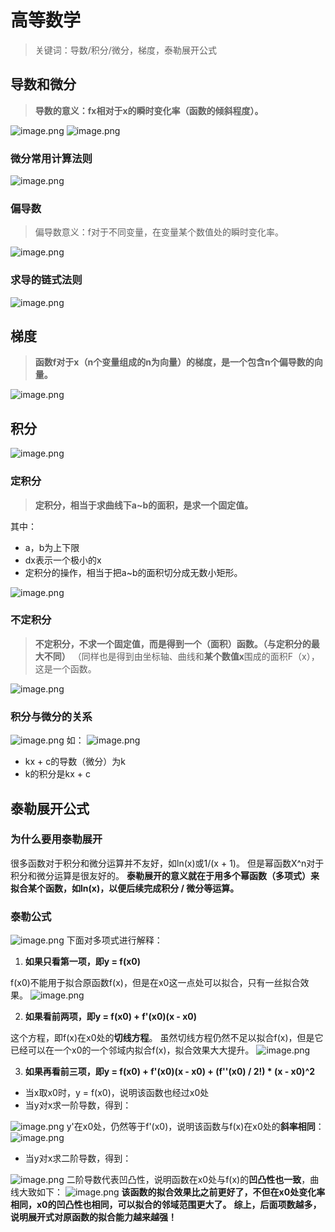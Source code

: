 # 高等数学
> 关键词：导数/积分/微分，梯度，泰勒展开公式

## 导数和微分
> **导数的意义：fx相对于x的瞬时变化率（函数的倾斜程度）。**

![image.png](./assets/1709432660693-52385ce8-4451-4e0d-8953-19804e09de8d.webp)
![image.png](./assets/1709432743318-def44d2a-dce8-4a0c-b7ba-e18d42872d44.webp)

### 微分常用计算法则
![image.png](./assets/1709432786840-034703fb-b156-4052-830f-a2dda3fc40e5.webp)
### 偏导数
> 偏导数意义：f对于不同变量，在变量某个数值处的瞬时变化率。

![image.png](./assets/1709432911563-74364a60-645f-426c-9d0f-90b859a39df4.webp)
### 求导的链式法则
![image.png](./assets/1709433545514-9b1942a2-5bb4-48fe-83f3-dcd2605ed559.webp)
## 梯度
> **函数f对于x（n个变量组成的n为向量）的梯度，是一个包含n个偏导数的向量。**

![image.png](./assets/1709433394147-a81b73c5-c076-4cce-98a2-a0fd0b13e4a3.webp)
## 积分
![image.png](./assets/1709433715301-5f215390-28bd-4da2-9e84-837c61063af7.webp)
### 定积分
> **定积分，相当于求曲线下a~b的面积，是求一个固定值。**

其中：

- a，b为上下限
- dx表示一个极小的x
- 定积分的操作，相当于把a~b的面积切分成无数小矩形。

![image.png](./assets/1709433730345-45f735b9-14be-49d7-871d-cb41417f1f24.webp)

### 不定积分
> **不定积分，不求一个固定值，而是得到一个（面积）函数。（与定积分的最大不同）**
> （同样也是得到由坐标轴、曲线和**某个数值x**围成的面积F（x），这是一个函数。

![image.png](./assets/1709434248567-57a5f87f-e160-4d64-92dd-680d1f46536f.webp)
### 积分与微分的关系
![image.png](./assets/1709434449554-801c1299-72ae-423d-8b0f-2bf063492ff3.webp)
如：
![image.png](./assets/1709434524983-8253a6a1-bc49-4223-8064-758064c86bcf.webp)

- kx + c的导数（微分）为k
- k的积分是kx + c
## 泰勒展开公式
### 为什么要用泰勒展开
很多函数对于积分和微分运算并不友好，如ln(x)或1/(x + 1)。
但是幂函数X^n对于积分和微分运算是很友好的。
**泰勒展开的意义就在于用多个幂函数（多项式）来拟合某个函数，如ln(x)，以便后续完成积分 / 微分等运算。**
### 泰勒公式
![image.png](./assets/1709435576995-a9fc718e-128e-4311-95db-95903e29a37b.webp)
下面对多项式进行解释：

1. **如果只看第一项，即y = f(x0)**

f(x0)不能用于拟合原函数f(x)，但是在x0这一点处可以拟合，只有一丝拟合效果。
![image.png](./assets/1709435657310-a41c03aa-64f4-44f0-9e70-67d2406deb3b.webp)

2. **如果看前两项，即y = f(x0) + f'(x0)(x - x0)**

这个方程，即f(x)在x0处的**切线方程**。
虽然切线方程仍然不足以拟合f(x)，但是它已经可以在一个x0的一个邻域内拟合f(x)，拟合效果大大提升。
![image.png](./assets/1709436075187-c4f91392-6c7d-479a-b56e-6c718c6d4515.webp)

3. **如果再看前三项，即y = f(x0) + f'(x0)(x - x0) + (f''(x0) / 2!) * (x - x0)^2**
- 当x取x0时，y = f(x0)，说明该函数也经过x0处
- 当y对x求一阶导数，得到：

![image.png](./assets/1709436407686-7c68b34b-2724-4b2e-8fde-a5b87f9dec46.webp)
y'在x0处，仍然等于f'(x0)，说明该函数与f(x)在x0处的**斜率相同**：
![image.png](./assets/1709436548813-a9720970-c149-458b-95a8-86a68f029564.webp)

- 当y对x求二阶导数，得到：

![image.png](./assets/1709436602691-42bc7eef-fb38-47cf-b346-dceaa693b4dd.webp)
二阶导数代表凹凸性，说明函数在x0处与f(x)的**凹凸性也一致**，曲线大致如下：
![image.png](./assets/1709436684328-761c4335-af35-4cbc-b6f0-9db3b6d5aced.webp)
**该函数的拟合效果比之前更好了，不但在x0处变化率相同，x0的凹凸性也相同，可以拟合的邻域范围更大了。**
**综上，后面项数越多，说明展开式对原函数的拟合能力越来越强！**